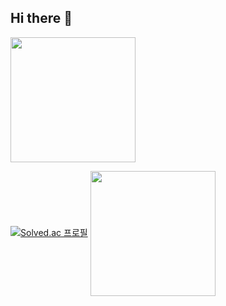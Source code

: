 ## Hi there 👋
<a href="https://github.com/jaehyonii">
  <img height=200 align="center" src="https://github-readme-stats.vercel.app/api?username=jaehyonii&show_icons=true&count_private=true&include_all_commits=true&hide_border=true&theme=merko" />
</a>
<a>
  
  [![Solved.ac
프로필](http://mazassumnida.wtf/api/v2/generate_badge?boj=kkpp2007)](https://solved.ac/kkpp2007)
</a>
<a href="https://github.com/jaehyonii">
  <img height=200 align="center" src="https://github-readme-stats.vercel.app/api/top-langs?username=jaehyonii&size_weight=0.5&count_weight=0.5&langs_count=5&layout=donut&card_width=320&hide_border=true&theme=merko" />
</a>


<!--
**jaehyonii/jaehyonii** is a ✨ _special_ ✨ repository because its `README.md` (this file) appears on your GitHub profile.

Here are some ideas to get you started:

- 🔭 I’m currently working on ...
- 🌱 I’m currently learning ...
- 👯 I’m looking to collaborate on ...
- 🤔 I’m looking for help with ...
- 💬 Ask me about ...
- 📫 How to reach me: ...
- 😄 Pronouns: ...
- ⚡ Fun fact: ...
-->
